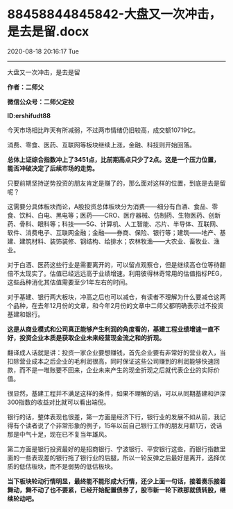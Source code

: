 # 88458844845842-大盘又一次冲击，是去是留.docx

2020-08-18 20:16:17 Tue

----

大盘又一次冲击，是去是留

__作者：二师父__

__微信公众号：二师父定投__

__ID:ershifudt88__

今天市场相比昨天有所减弱，不过两市情绪仍旧较高，成交额10719亿。

消费、零食、医药、互联网等板块继续上涨，金融、科技则开始回落。

__总体上证综合指数冲上了3451点，比前期高点只少了2点。这是一个压力位置，能否冲破决定了后续市场的走势。__

只要前期坚持逆势投资的朋友肯定是赚了的，那么面对这样的位置，到底是去是留呢？

这需要分具体板块而论，A股投资总体板块分为消费——细分有白酒、食品、零食、饮料、白电、黑电等；医药——CRO、医疗器械、仿制药、生物医药、创新药、骨科、眼科等；科技——5G、计算机、人工智能、芯片、半导体、互联网、软件、消费电子、互联网金融；金融——券商、保险、银行等；建筑——地产、基建、建筑材料、装饰装修、钢结构、给排水；农林牧渔——大农业、畜牧业、渔业。

对于白酒、医药这些行业是需要离开的，可以留点观察仓，但是继续高仓位等待翻倍不太现实了。估值已经远远高于业绩增速。利用彼得林奇常用的估值指标PEG，这些品种消化其估值需要至少1年左右的时间。

对于基建、银行两大板块，冲高之后也可以减仓，有读者不理解为什么要减仓这两个品种，在去年12月份的文章，和今年2月份的文章中二师父都明确表示过不投资基建和银行。

__这是从商业模式和公司真正能够产生利润的角度看的，基建工程业绩增速一直不好，投资企业本质是获取企业未来经营现金流之和的折现。__

翻译成人话就是讲：投资一家企业要想赚钱，首先企业要有非常好的营业收入，当扣除营业成本之后企业的毛利润很高，同时保证这些公司赚到的利润能够快速回款，而不是一堆账要不回来，企业未来产生的现金折现之后就代表企业的实际价值。

很显然，基建工程并不满足这样的条件，如果不理解的话，可以从同期基建和沪深300指数的收益对比就可以看出端倪。

银行的话，整体表现也很差，第一方面是经济下行，银行业的发展不如从前，我记得有个读者说了个非常形象的例子，15年以前自己银行工作的朋友月薪1万，说话那是中气十足，现在已不复当年雄风。

第二方面是银行投资最好的是招商银行、宁波银行、平安银行这些，而银行指数里面的一些表现差的银行拖了银行业的后腿，所以一轮反弹之后最好是离开，选择优质的低估板块，而不是弱势的低估板块。

__当下板块轮动行情明显，最终能不能形成大行情，还少上面一句话，接着奏乐接着舞动，舞不动了也不要紧，已经开始配置债券了，股市新一轮下跌那就债转股，继续轮动吧。__

